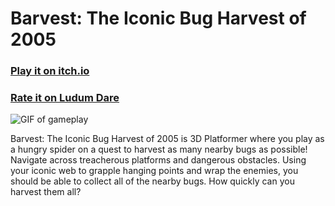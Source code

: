 # Barvest: The Iconic Bug Harvest of 2005

### [Play it on itch.io](https://camdeno.itch.io/barvest)

### [Rate it on Ludum Dare](https://ldjam.com/events/ludum-dare/52/barvest-the-iconic-bug-harvest-of-2005)

![GIF of gameplay](https://static.jam.host/raw/5a6/c2/z/559c9.gif)

Barvest: The Iconic Bug Harvest of 2005 is 3D Platformer where you play as a hungry spider on a quest to harvest as many nearby bugs as possible! Navigate across treacherous platforms and dangerous obstacles. Using your iconic web to grapple hanging points and wrap the enemies, you should be able to collect all of the nearby bugs. How quickly can you harvest them all?
